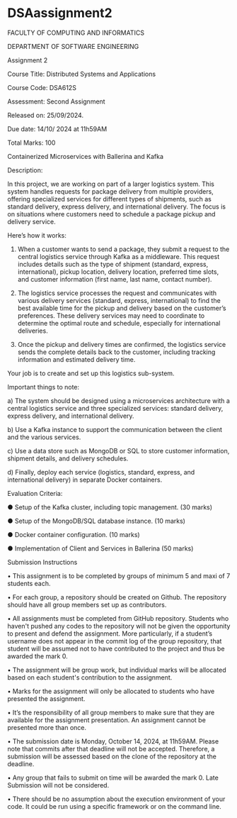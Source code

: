# DSAassignment2

FACULTY OF COMPUTING AND INFORMATICS

DEPARTMENT OF SOFTWARE ENGINEERING

Assignment 2

Course Title: Distributed Systems and Applications

Course Code: DSA612S

Assessment: Second Assignment

Released on: 25/09/2024.

Due date: 14/10/ 2024 at 11h59AM

Total Marks: 100

Containerized Microservices with Ballerina and Kafka

Description:

In this project, we are working on part of a larger logistics system. This system handles 
requests for package delivery from multiple providers, offering specialized services for 
different types of shipments, such as standard delivery, express delivery, and international 
delivery. The focus is on situations where customers need to schedule a package pickup 
and delivery service.

Here’s how it works: 
1. When a customer wants to send a package, they submit a request to the central 
logistics service through Kafka as a middleware. This request includes details such 
as the type of shipment (standard, express, international), pickup location, delivery 
location, preferred time slots, and customer information (first name, last name, 
contact number).

2. The logistics service processes the request and communicates with various delivery 
services (standard, express, international) to find the best available time for the 
pickup and delivery based on the customer’s preferences. These delivery services 
may need to coordinate to determine the optimal route and schedule, especially for 
international deliveries.

3. Once the pickup and delivery times are confirmed, the logistics service sends the 
complete details back to the customer, including tracking information and estimated 
delivery time.
 
Your job is to create and set up this logistics sub-system. 

Important things to note: 

a) The system should be designed using a microservices architecture with a central 
logistics service and three specialized services: standard delivery, express 
delivery, and international delivery.

b) Use a Kafka instance to support the communication between the client and the 
various services.

c) Use a data store such as MongoDB or SQL to store customer information, 
shipment details, and delivery schedules.

d) Finally, deploy each service (logistics, standard, express, and international 
delivery) in separate Docker containers.

Evaluation Criteria: 

● Setup of the Kafka cluster, including topic management. (30 marks)

● Setup of the MongoDB/SQL database instance. (10 marks) 

● Docker container configuration. (10 marks)

● Implementation of Client and Services in Ballerina (50 marks)

Submission Instructions

• This assignment is to be completed by groups of minimum 5 and maxi of 7 students 
each.

• For each group, a repository should be created on Github. The repository should have 
all group members set up as contributors.

• All assignments must be completed from GitHub repository. Students who haven't 
pushed any codes to the repository will not be given the opportunity to present and 
defend the assignment. More particularly, if a student’s username does not appear 
in the commit log of the group repository, that student will be assumed not to have 
contributed to the project and thus be awarded the mark 0.

• The assignment will be group work, but individual marks will be allocated based on 
each student's contribution to the assignment.

• Marks for the assignment will only be allocated to students who have presented the 
assignment.

• It’s the responsibility of all group members to make sure that they are available for the 
assignment presentation. An assignment cannot be presented more than once.

• The submission date is Monday, October 14, 2024, at 11h59AM. Please note that 
commits after that deadline will not be accepted. Therefore, a submission will be 
assessed based on the clone of the repository at the deadline.

• Any group that fails to submit on time will be awarded the mark 0. Late Submission will 
not be considered.

• There should be no assumption about the execution environment of your code. It could 
be run using a specific framework or on the command line. 
